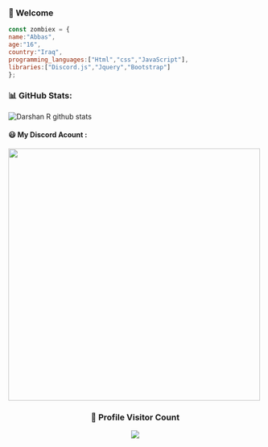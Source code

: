 ### 👋 Welcome
```js
const zombiex = {
name:"Abbas",
age:"16",
country:"Iraq",
programming_languages:["Html","css","JavaScript"],
libraries:["Discord.js","Jquery","Bootstrap"]
};
```

<!--   Stats -->
### 📊 GitHub Stats:
![Darshan R github stats](https://github-readme-stats.vercel.app/api?username=ZombieXDev&theme=nord&show_icons=true&count_private=true)
  

<h4>😃 My Discord Acount :</h4>
<a href="https://discord.gg/crJx77aEsq">
<img width=500 src="https://discord.c99.nl/widget/theme-1/708708508262203502.png"/>
</a>


<br>
<div align=center>
  <h3><b>📍 Profile Visitor Count</b></h3>
</div>
    
<p align="center" >   
  <img src="https://profile-counter.glitch.me/ZombieXDev/count.svg" />  
</p>
   
